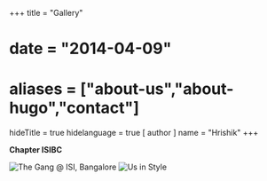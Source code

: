 +++
title = "Gallery"
# date = "2014-04-09"
# aliases = ["about-us","about-hugo","contact"]
hideTitle = true
hidelanguage = true
[ author ]
  name = "Hrishik"
+++

**Chapter ISIBC**

![The Gang @ ISI, Bangalore](/images/image1.JPG)
![Us in Style](/images/image2.jpg)
